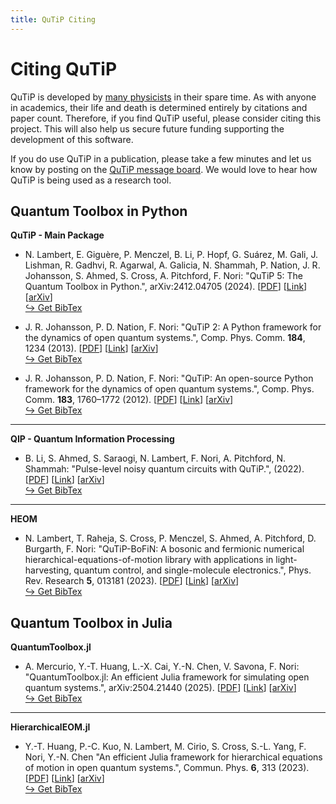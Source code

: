 ```yaml
---
title: QuTiP Citing
---
```


# Citing QuTiP

QuTiP is developed by [many physicists](devs.html) in their spare time.
As with anyone in academics,
their life and death is determined entirely by citations and paper count.
Therefore, if you find QuTiP useful, please consider citing this project.
This will also help us secure future funding supporting the development of this
software.

If you do use QuTiP in a publication, please take a few minutes and let us know
by posting on the [QuTiP message board](https://groups.google.com/group/qutip).
We would love to hear how QuTiP is being used as a research tool.

## Quantum Toolbox in Python

**QuTiP - Main Package**

* N. Lambert, E. Giguère, P. Menczel, B. Li, P. Hopf, G. Suárez, M. Gali, J. Lishman, R. Gadhvi, R. Agarwal, A. Galicia, N. Shammah, P. Nation, J. R. Johansson, S. Ahmed, S. Cross, A. Pitchford, F. Nori: "QuTiP 5: The Quantum Toolbox in Python.", arXiv:2412.04705 (2024).
[[PDF](https://arxiv.org/pdf/2412.04705)]
[[Link](https://doi.org/10.48550/arXiv.2412.04705)]
[[arXiv](https://arxiv.org/abs/2412.04705)]
<br><a href="/assets/qutip5-bibtex.txt" target="_blank">&#8618; Get BibTex</a>

* J. R. Johansson, P. D. Nation, F. Nori: "QuTiP 2: A Python framework for the dynamics of open quantum systems.", Comp. Phys. Comm. **184**, 1234 (2013).
[[PDF](https://dml.riken.jp/images/pub/nori/pdf/CPC-184-1234-2013.pdf)]
[[Link](https://dx.doi.org/10.1016/j.cpc.2012.11.019)]
[[arXiv](http://arxiv.org/abs/1211.6518)]
<br><a href="/assets/qutip2-bibtex.txt" target="_blank">&#8618; Get BibTex</a>

* J. R. Johansson, P. D. Nation, F. Nori: "QuTiP: An open-source Python framework for the dynamics of open quantum systems.", Comp. Phys. Comm. **183**, 1760–1772 (2012).
[[PDF](https://dml.riken.jp/images/pub/nori/pdf/CPC-2012.pdf)]
[[Link](https://dx.doi.org/10.1016/j.cpc.2012.02.021)]
[[arXiv](https://arxiv.org/abs/2105.09902)]
<br><a href="/assets/qutip1-bibtex.txt" target="_blank">&#8618; Get BibTex</a>

---

**QIP - Quantum Information Processing**

* B. Li, S. Ahmed, S. Saraogi, N. Lambert, F. Nori, A. Pitchford, N. Shammah: "Pulse-level noisy quantum circuits with QuTiP.", (2022).
[[PDF](https://dml.riken.jp/wp-content/uploads/Quantum_6_630_24_Jan_2022.pdf)]
[[Link](https://doi.org/10.22331/q-2022-01-24-630)]
[[arXiv](https://arxiv.org/abs/2105.09902)]
<br><a href="/assets/qutip-qip-bibtex.txt" target="_blank">&#8618; Get BibTex</a>

---

**HEOM**

* N. Lambert, T. Raheja, S. Cross, P. Menczel, S. Ahmed, A. Pitchford, D. Burgarth, F. Nori: "QuTiP-BoFiN: A bosonic and fermionic numerical hierarchical-equations-of-motion library with applications in light-harvesting, quantum control, and single-molecule electronics.", Phys. Rev. Research **5**, 013181 (2023).
[[PDF](https://dml.riken.jp/wp-content/uploads/PhysRevResearch_5_013181_15_Mar_2023.pdf)]
[[Link](https://doi.org/10.1103/PhysRevResearch.5.013181)]
[[arXiv](https://arxiv.org/abs/2010.10806)]
<br><a href="/assets/qutip-bofin-bibtex.txt" target="_blank">&#8618; Get BibTex</a>

## Quantum Toolbox in Julia

**QuantumToolbox.jl**

* A. Mercurio, Y.-T. Huang, L.-X. Cai, Y.-N. Chen, V. Savona, F. Nori: "QuantumToolbox.jl: An efficient Julia framework for simulating open quantum systems.", arXiv:2504.21440 (2025).
[[PDF](https://arxiv.org/pdf/2504.21440)]
[[Link](https://doi.org/10.48550/arXiv.2504.21440)]
[[arXiv](https://arxiv.org/abs/2504.21440)]
<br><a href="/assets/qutij-bibtex.txt" target="_blank">&#8618; Get BibTex</a>

---

**HierarchicalEOM.jl**

* Y.-T. Huang, P.-C. Kuo, N. Lambert, M. Cirio, S. Cross, S.-L. Yang, F. Nori, Y.-N. Chen "An efficient Julia framework for hierarchical equations of motion in open quantum systems.", Commun. Phys. **6**, 313 (2023).
[[PDF](https://rdcu.be/dqJ0g)]
[[Link](https://doi.org/10.1038/s42005-023-01427-2)]
[[arXiv](https://arxiv.org/abs/2306.07522)]
<br><a href="/assets/qutij-heom-bibtex.txt" target="_blank">&#8618; Get BibTex</a>

